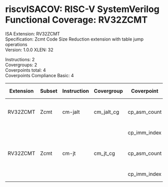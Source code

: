 # riscvISACOV: RISC-V SystemVerilog Functional Coverage: RV32ZCMT

ISA Extension: RV32ZCMT  
Specification: Zcmt Code Size Reduction extension with table jump operations  
Version:       1.0.0
XLEN:          32 

Instructions:  2  
Covergroups:   2  
Coverpoints total:   4  
Coverpoints Compliance Basic:  4  

| Extension | Subset | Instruction| Covergroup | Coverpoint     | Coverpoint Description | Coverpoint Level  |
| ----------| ------ | ---------- | ---------- | -------------- | ---------------------- | ----------------- |
| RV32ZCMT              |           Zcmt |    cm-jalt |  cm_jalt_cg | cp_asm_count | Number of times instruction is executed | Compliance Basic
|                       |                |            |             | cp_imm_index |   JVT index | Compliance Basic
| RV32ZCMT              |           Zcmt |      cm-jt |    cm_jt_cg | cp_asm_count | Number of times instruction is executed | Compliance Basic
|                       |                |            |             | cp_imm_index |   JVT index | Compliance Basic


